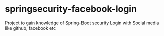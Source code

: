 # springsecurity-facebook-login
Project to gain knowledge of Spring-Boot security Login with Social media like github, facebook etc
